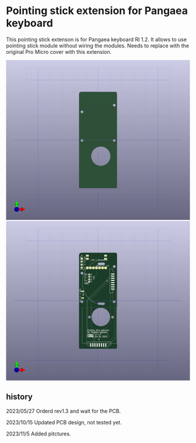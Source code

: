 # Pointing stick extension for Pangaea keyboard

This pointing stick extenson is for Pangaea keyboard RI 1.2. It allows to use pointing stick module without wiring the modules.
Needs to replace with the original Pro Micro cover with this extension.

![Top cover](images/pointingstick_cover.png)
![PCB](images/pointingstick.png)


## history
2023/05/27 Orderd rev1.3 and wait for the PCB.

2023/10/15 Updated PCB design, not tested yet.

2023/11/5  Added pitctures.

